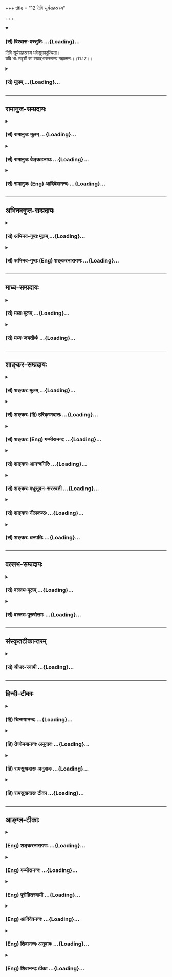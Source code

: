 +++
title = "12 दिवि सूर्यसहस्रस्य"

+++
<div class="js_include" newlevelforh1="3" title="(सं) विश्वास-प्रस्तुतिः" unfilled url="/purANam/mahAbhAratam/06-bhIShma-parva/02-bhagavad-gItA-parva/saMskRtam/vishvAsa-prastutiH/11_vishva-rUpa-darshana/12_divi_sUryasahasra.md">
<details open><summary><h3>(सं) विश्वास-प्रस्तुतिः ...{Loading}...</h3></summary>

दिवि सूर्यसहस्रस्य भवेद्युगपदुत्थिता।  
यदि भाः सदृशी सा स्याद्भासस्तस्य महात्मनः।।11.12।।
</details>
</div>
<div class="js_include collapsed" newlevelforh1="3" title="(सं) मूलम्" unfilled url="/purANam/mahAbhAratam/06-bhIShma-parva/02-bhagavad-gItA-parva/saMskRtam/mUlam/11_vishva-rUpa-darshana/12_divi_sUryasahasra.md">
<details><summary><h3>(सं) मूलम् ...{Loading}...</h3></summary>

दिवि सूर्यसहस्रस्य भवेद्युगपदुत्थिता।  
यदि भाः सदृशी सा स्याद्भासस्तस्य महात्मनः।।11.12।।
</details>
</div>


_________________
## रामानुज-सम्प्रदायः
<div class="js_include collapsed" newlevelforh1="3" title="(सं) रामानुजः मूलम्" unfilled url="/purANam/mahAbhAratam/06-bhIShma-parva/02-bhagavad-gItA-parva/saMskRtam/rAmAnujaH/mUlam/11_vishva-rUpa-darshana/12_divi_sUryasahasra.md">
<details><summary><h3>(सं) रामानुजः मूलम् ...{Loading}...</h3></summary>

।।11.12।। तेजसः अपरिमितत्वदर्शनार्थम् इदम्। अक्षयतेजःस्वरूपम् इत्यर्थः।

</details>
</div>
<div class="js_include collapsed" newlevelforh1="3" title="(सं) रामानुजः वेङ्कटनाथः" unfilled url="/purANam/mahAbhAratam/06-bhIShma-parva/02-bhagavad-gItA-parva/saMskRtam/rAmAnujaH/venkaTanAthaH/11_vishva-rUpa-darshana/12_divi_sUryasahasra.md">
<details><summary><h3>(सं) रामानुजः वेङ्कटनाथः ...{Loading}...</h3></summary>

  
  
।।11.12।। दिवि इत्यादिश्लोकस्य सङ्गतिमाह -- तामेवेति। निर्दिष्टस्य
भास्वरत्वस्य निरतिशयत्वलक्षणो विशेष उच्यत इत्यर्थः। सङ्ख्याविशेषेण
परिच्छिन्नत्वशङ्काव्युदासायाहतेजस इति।  
  

</details>
</div>
<div class="js_include collapsed" newlevelforh1="3" title="(सं) रामानुजः (Eng) आदिदेवानन्दः" unfilled url="/purANam/mahAbhAratam/06-bhIShma-parva/02-bhagavad-gItA-parva/saMskRtam/rAmAnujaH/english/AdidevAnandaH/11_vishva-rUpa-darshana/12_divi_sUryasahasra.md">
<details><summary><h3>(सं) रामानुजः (Eng) आदिदेवानन्दः ...{Loading}...</h3></summary>

11.12 This is for illustrating that His splendour is infinite. The
meaning is that it is of the nature of inexhaustible radiance.

</details>
</div>


_________________
## अभिनवगुप्त-सम्प्रदायः
<div class="js_include collapsed" newlevelforh1="3" title="(सं) अभिनव-गुप्तः मूलम्" unfilled url="/purANam/mahAbhAratam/06-bhIShma-parva/02-bhagavad-gItA-parva/saMskRtam/abhinava-guptaH/mUlam/11_vishva-rUpa-darshana/12_divi_sUryasahasra.md">
<details><summary><h3>(सं) अभिनव-गुप्तः मूलम् ...{Loading}...</h3></summary>

।।11.12।। No commentary.  
  

</details>
</div>
<div class="js_include collapsed" newlevelforh1="3" title="(सं) अभिनव-गुप्तः (Eng) शङ्करनारायणः" unfilled url="/purANam/mahAbhAratam/06-bhIShma-parva/02-bhagavad-gItA-parva/saMskRtam/abhinava-guptaH/english/shankaranArAyaNaH/11_vishva-rUpa-darshana/12_divi_sUryasahasra.md">
<details><summary><h3>(सं) अभिनव-गुप्तः (Eng) शङ्करनारायणः ...{Loading}...</h3></summary>

11.12 Sri Abhinavagupta did not comment upon this sloka.

</details>
</div>


_________________
## माध्व-सम्प्रदायः
<div class="js_include collapsed" newlevelforh1="3" title="(सं) मध्वः मूलम्" unfilled url="/purANam/mahAbhAratam/06-bhIShma-parva/02-bhagavad-gItA-parva/saMskRtam/madhvaH/mUlam/11_vishva-rUpa-darshana/12_divi_sUryasahasra.md">
<details><summary><h3>(सं) मध्वः मूलम् ...{Loading}...</h3></summary>

।।11.12।। सहस्रशब्दोऽनन्तवाची। तदपि पाकशासनविक्रम
इत्यादिवत्प्रत्यायनार्थमेव। तथा हि ऋग्वेदखिलेषु -- अनन्तशक्तिः
परमोऽनन्तवीर्यः सोऽनन्ततेजाश्च ततस्ततोऽपि इति महातात्पर्याच्च प्राबल्यं;
न च परिमाणोक्त्या किञ्चित्प्रयोजनम्।

</details>
</div>
<div class="js_include collapsed" newlevelforh1="3" title="(सं) मध्वः जयतीर्थः" unfilled url="/purANam/mahAbhAratam/06-bhIShma-parva/02-bhagavad-gItA-parva/saMskRtam/madhvaH/jayatIrthaH/11_vishva-rUpa-darshana/12_divi_sUryasahasra.md">
<details><summary><h3>(सं) मध्वः जयतीर्थः ...{Loading}...</h3></summary>

।।11.12।। दिवि सूर्यसहस्रस्य इति विश्वरूपस्य सहस्रसूर्योपमप्रभत्वमुच्यते
तत्र सहस्रशब्दो दशशतवाचीति प्रतीतिनिरासार्थमाह -- **सहस्रेति**।
अनन्तसूर्योपमप्रभत्वमपि भगवतो न वास्तवं; निरुपमत्वात् किं तर्हि इत्यत आह
-- **तदपीति**। प्रत्यायनार्थं बुद्धिप्रवेशनार्थमेवोच्यते। यथा भगवतो
दाशरथेः पाकशासनोपमपराक्रमत्वमित्यर्थः। सहस्रशब्दस्य
प्रसिद्धार्थपरित्यागः कुतः इत्यत आह -- **तथा हीति**। ततस्ततः
सूर्यादेरपि। विलक्षण इति शेषः। कुतः श्रुत्या गीतावाक्यस्य बाधः इति चेत्;
शतं सहस्रमिति अपरिमितनामानीति; गीतावाक्यस्य सावकाशत्वेन दौर्बल्यात्;
श्रुतेर्निरवकाशत्वेन प्राबल्यात् इतश्च श्रुतेः प्राबल्यमित्याह --
**महातात्पर्याच्चेति**। समस्तागमानां महाप्रयोजनाय यद्भगवति महातात्पर्यं
श्रुतेस्तदानुकूल्यात्; गीतावाक्यस्य तत्प्रातिकूल्यादित्यर्थः। कथं
गीतावाक्यस्य तत्प्रातिकूल्यं इति चेत्; किं भगवतः परिमितप्रभत्वमेव
वस्तुतः उतापरिमितप्रभस्याप्यत्र सहस्रसूर्योपमप्रभत्वमुच्यते नाद्यः --
सकलश्रुतिस्मृतीतिहासपुराणविरोधात्। द्वितीये त्वपरिमितस्य परिमाणोक्त्या
किञ्चिदपि प्रयोजनं न सिध्यति। कुतो महत् इत्याह -- **न चेति**।

</details>
</div>


_________________
## शाङ्कर-सम्प्रदायः
<div class="js_include collapsed" newlevelforh1="3" title="(सं) शङ्करः मूलम्" unfilled url="/purANam/mahAbhAratam/06-bhIShma-parva/02-bhagavad-gItA-parva/saMskRtam/shankaraH/mUlam/11_vishva-rUpa-darshana/12_divi_sUryasahasra.md">
<details><summary><h3>(सं) शङ्करः मूलम् ...{Loading}...</h3></summary>

।।11.12।। --,**दिवि** अन्तरिक्षे तृतीयस्यां वा दिवि सूर्याणां सहस्रं
सूर्यसहस्रं तस्य युगपदुत्थितस्य सूर्यसहस्रस्य या **युगपदुत्थिता भाः; सा
यदि; सदृशी स्यात् तस्य महात्मनः** विश्वरूपस्यैव **भासः।** यदि वा न
स्यात्; ततः विश्वरूपस्यैव भाः अतिरिच्यते इत्यभिप्रायः।। किञ्च --,

</details>
</div>
<div class="js_include collapsed" newlevelforh1="3" title="(सं) शङ्करः (हि) हरिकृष्णदासः" unfilled url="/purANam/mahAbhAratam/06-bhIShma-parva/02-bhagavad-gItA-parva/saMskRtam/shankaraH/hindI/harikRShNadAsaH/11_vishva-rUpa-darshana/12_divi_sUryasahasra.md">
<details><summary><h3>(सं) शङ्करः (हि) हरिकृष्णदासः ...{Loading}...</h3></summary>

।।11.12।। भगवान्के विराट्रूपकी जो प्रभा -- प्रकाश है; उसकी उपमा कहते हैं
--, द्युलोकमें अर्थात् आकाशमें या तीसरे स्वर्गलोकमें एक साथ उदय हुए
हजारों सूर्योंका जो एक साथ उत्पन्न हुआ प्रकाश हो; वह प्रकाश उस महात्मन्
-- विश्वरूपके प्रकाशके सदृश कदाचित् हो तो हो; अथवा सम्भव है कि न भी हो
अर्थात् उससे भी विश्वरूपका प्रकाश ही अधिक हो सकता है।

</details>
</div>
<div class="js_include collapsed" newlevelforh1="3" title="(सं) शङ्करः (Eng) गम्भीरानन्दः" unfilled url="/purANam/mahAbhAratam/06-bhIShma-parva/02-bhagavad-gItA-parva/saMskRtam/shankaraH/english/gambhIrAnandaH/11_vishva-rUpa-darshana/12_divi_sUryasahasra.md">
<details><summary><h3>(सं) शङ्करः (Eng) गम्भीरानन्दः ...{Loading}...</h3></summary>

11.12 Should the bhah, effulgence; surya-sahasrasya, of a thousand suns;
utthita bhavet, blaze forth; yugapat, simultaneously; divi, in the sky,
or in heaven which is the third as counted (from this earth);sa, that;
yadi syat, might be-or it might not be-; sadrsi, similar; to the bhasah,
radiance; tasya, of that; mahat-manah, exalted One, the Cosmic Person
Himself. The idea is that the brillinace of the Cosmic Person surely
excels even this! Further,

</details>
</div>
<div class="js_include collapsed" newlevelforh1="3" title="(सं) शङ्करः आनन्दगिरिः" unfilled url="/purANam/mahAbhAratam/06-bhIShma-parva/02-bhagavad-gItA-parva/saMskRtam/shankaraH/AnandagiriH/11_vishva-rUpa-darshana/12_divi_sUryasahasra.md">
<details><summary><h3>(सं) शङ्करः आनन्दगिरिः ...{Loading}...</h3></summary>

।।11.12।। ननु प्रकृष्टस्य भगवतो रूपस्य दीप्तिरस्ति न वा; न
चेत्काष्ठादिसाम्यं; यद्यस्ति कीदृशी सेत्याशङ्क्याह -- **या पुनरिति।** सा
यदि स्यात्तद्भासः सदृशी सेति योजना। असंभाविताभ्युपगमार्थो यदिशब्दः।
स्याच्छब्दो निश्चयार्थः। सा कथंचित्सदृशी संभवति ननु भवत्येवेति
विवक्षित्वाह -- **यदि वेति।**

</details>
</div>
<div class="js_include collapsed" newlevelforh1="3" title="(सं) शङ्करः मधुसूदन-सरस्वती" unfilled url="/purANam/mahAbhAratam/06-bhIShma-parva/02-bhagavad-gItA-parva/saMskRtam/shankaraH/madhusUdana-sarasvatI/11_vishva-rUpa-darshana/12_divi_sUryasahasra.md">
<details><summary><h3>(सं) शङ्करः मधुसूदन-सरस्वती ...{Loading}...</h3></summary>

।।11.12।। देवमित्युक्तं विवृणोति -- दिवीति। दिवि अन्तरिक्षे सूर्याणां
सहस्रस्य अपरिमितसूर्यसमूहस्य युगपदुदितस्य युगपदुत्थिता भाः प्रभा यदि
भवेत् तदा सा तस्य महात्मनो विश्वरूपस्य भासो दीप्तेः सदृशी तुल्या यदि
स्याद्यदि वा न स्यात् ततोपि नूनं विश्वरूपस्यैव भा अतिरिच्येतेत्यहं
मन्ये। अन्या तूपमा नास्त्येवेत्यर्थः।
अत्राविद्यमानाध्यवसायात्तदभावेनोपमाभावपरादभूतोपमारूपेयमतिशयोक्तिरुत्प्रेक्षां
व्यञ्जती सर्वथा निरुपमत्वमेव व्यनक्ति। उभौ यदि व्योम्नि पृथक्प्रवाहौ
इत्यादिवत्।

</details>
</div>
<div class="js_include collapsed" newlevelforh1="3" title="(सं) शङ्करः नीलकण्ठः" unfilled url="/purANam/mahAbhAratam/06-bhIShma-parva/02-bhagavad-gItA-parva/saMskRtam/shankaraH/nIlakaNThaH/11_vishva-rUpa-darshana/12_divi_sUryasahasra.md">
<details><summary><h3>(सं) शङ्करः नीलकण्ठः ...{Loading}...</h3></summary>

।।11.12।। दिवि अन्तरिक्षे। भाः दीप्तिः। भासः दीप्तेः। अभूतोपमेयम्।
निरुपमतामेव तस्य दीप्तेर्दर्शयतिउभौ यदि व्योम्नि पृथक्प्रवाहौ
इत्यादिवत्।

</details>
</div>
<div class="js_include collapsed" newlevelforh1="3" title="(सं) शङ्करः धनपतिः" unfilled url="/purANam/mahAbhAratam/06-bhIShma-parva/02-bhagavad-gItA-parva/saMskRtam/shankaraH/dhanapatiH/11_vishva-rUpa-darshana/12_divi_sUryasahasra.md">
<details><summary><h3>(सं) शङ्करः धनपतिः ...{Loading}...</h3></summary>

।।11.12।। तत्र दृष्टान्ताकाङ्क्षयामाह। दिवि अन्तरिक्षे स्वर्गे वा
सूर्याणआं सहस्त्रस्य युगपदुत्थितस्य युगपदुत्थिता भा यदि भवेत् सा तस्य
महात्मनो विश्वरुपस्य भासः दीप्तेः सदृशी तुल्या स्यात् यदि वा न स्यादिति
विश्वरुपस्य भा अतिरित्यत इत्याशयः।

</details>
</div>


_________________
## वल्लभ-सम्प्रदायः
<div class="js_include collapsed" newlevelforh1="3" title="(सं) वल्लभः मूलम्" unfilled url="/purANam/mahAbhAratam/06-bhIShma-parva/02-bhagavad-gItA-parva/saMskRtam/vallabhaH/mUlam/11_vishva-rUpa-darshana/12_divi_sUryasahasra.md">
<details><summary><h3>(सं) वल्लभः मूलम् ...{Loading}...</h3></summary>

।।11.12।। एवं सञ्जयो दर्शनं रूपं वर्णयित्वा
तस्याऽलौकिकत्वमभूतोपमावर्णनेनाह -- दिवीत्यादि। एवमभूतोपमया
लोकविलक्षणत्वमुक्तम्।

</details>
</div>
<div class="js_include collapsed" newlevelforh1="3" title="(सं) वल्लभः पुरुषोत्तमः" unfilled url="/purANam/mahAbhAratam/06-bhIShma-parva/02-bhagavad-gItA-parva/saMskRtam/vallabhaH/puruShottamaH/11_vishva-rUpa-darshana/12_divi_sUryasahasra.md">
<details><summary><h3>(सं) वल्लभः पुरुषोत्तमः ...{Loading}...</h3></summary>

  
  
।।11.12।। तस्य स्वरूपस्याऽप्रमेयं तेजस्स्वरूपमाह -- दिवीति। दिवि स्वर्गे
सूर्यसहस्रस्य युगपत् एकदैव उदितस्य युगपदेव उत्थिता भाः प्रभा यदि भवेत्
सा तस्य महात्मनः पुरुषोत्तमस्य अनेकात्मरूपस्य भासः सदृशी स्यात्। किन्तु
न स्यादेवेति काकूक्तिः। एतादृशं स्वरूपम्।  
  

</details>
</div>


_________________
## संस्कृतटीकान्तरम्
<div class="js_include collapsed" newlevelforh1="3" title="(सं) श्रीधर-स्वामी" unfilled url="/purANam/mahAbhAratam/06-bhIShma-parva/02-bhagavad-gItA-parva/saMskRtam/shrIdhara-svAmI/11_vishva-rUpa-darshana/12_divi_sUryasahasra.md">
<details><summary><h3>(सं) श्रीधर-स्वामी ...{Loading}...</h3></summary>

।।11.12।। विश्वरूपदीप्तेर्निरुपमत्वमाह **-- दिवीति।** दिव्याकाशे
सूर्यसहस्रस्य युगपदुत्थितस्य यदि युगपदुत्थिता भाः प्रभा भवेत् तर्हि सा
तदा महात्मनो विश्वरूपस्य भासः प्रभायाः कथंचित्सृदशी स्यात्।
नान्योपमास्तीत्यर्थः। तथाभूतं रूपं दर्शयामासेति पूर्वेणान्वयः।

</details>
</div>


_________________
## हिन्दी-टीकाः
<div class="js_include collapsed" newlevelforh1="3" title="(हि) चिन्मयानन्दः" unfilled url="/purANam/mahAbhAratam/06-bhIShma-parva/02-bhagavad-gItA-parva/hindI/chinmayAnandaH/11_vishva-rUpa-darshana/12_divi_sUryasahasra.md">
<details><summary><h3>(हि) चिन्मयानन्दः ...{Loading}...</h3></summary>

।।11.12।। अन्ध राजा धृतराष्ट्र को शीघ्रता में विश्वरूप की रूपरेखा का
वर्णन करने के पश्चात्; अब संजय उस विराट् पुरुष की महिमा का वर्णन करता
है। अपने विराट् रूप में भगवान् अपने ही दिव्य प्रकाश से चमक रहे थे और
उनका यह तेजस्वी वैभव नेत्रों को चकाचौंध कर रहा था और सम्भवत; इस एक और
कारण से संजय पूर्व के दो श्लोकों में अधिक विस्तृत जानकारी नहीं दे पाया।
भगवान् के इस प्रकाश का वर्णन करने के लिए संजय; एक विचित्र किन्तु
प्रभावशाली उपमा यहाँ देता है। विराट् पुरुष के उस गौरवमय पुरुष का तेज ऐसा
था; मानो; आकाश में सहस्र सूर्य एक साथ प्रकाशित हो रहे हों। उपनिषदों में
भी आत्मा का वर्णन कुछ इसी प्रकार किया गया है; परन्तु; यह स्वीकार करना
पड़ेगा कि संजय के मुख से; और विशेषकर जब वह भगवान् श्रीकृष्ण के ईश्वरीय
रूप का वर्णन कर रहा है; इस उपमा को विशेष ही आकर्षण और गौरव प्राप्त होता
है। और अधिक विवरण देकर इस दृश्य को और अधिक सुन्दर बनाते हुए संजय कहता है

</details>
</div>
<div class="js_include collapsed" newlevelforh1="3" title="(हि) तेजोमयानन्दः अनुवादः" unfilled url="/purANam/mahAbhAratam/06-bhIShma-parva/02-bhagavad-gItA-parva/hindI/tejomayAnandaH/anuvAdaH/11_vishva-rUpa-darshana/12_divi_sUryasahasra.md">
<details><summary><h3>(हि) तेजोमयानन्दः अनुवादः ...{Loading}...</h3></summary>

।।11.12।। आकाश में सहस्र सूर्यों के एक साथ उदय होने से उत्पन्न जो प्रकाश
होगा, वह उस (विश्वरूप) परमात्मा के प्रकाश के सदृश होगा।।

</details>
</div>
<div class="js_include collapsed" newlevelforh1="3" title="(हि) रामसुखदासः अनुवादः" unfilled url="/purANam/mahAbhAratam/06-bhIShma-parva/02-bhagavad-gItA-parva/hindI/rAmasukhadAsaH/anuvAdaH/11_vishva-rUpa-darshana/12_divi_sUryasahasra.md">
<details><summary><h3>(हि) रामसुखदासः अनुवादः ...{Loading}...</h3></summary>

।।11.12।। अगर आकाशमें एक साथ हजारों सूर्य उदित हो जायँ, तो भी उन सबका
प्रकाश मिलकर उस महात्मा-(विराट् रूप परमात्मा-) के प्रकाशके समान शायद ही
हो।

</details>
</div>
<div class="js_include collapsed" newlevelforh1="3" title="(हि) रामसुखदासः टीका" unfilled url="/purANam/mahAbhAratam/06-bhIShma-parva/02-bhagavad-gItA-parva/hindI/rAmasukhadAsaH/TIkA/11_vishva-rUpa-darshana/12_divi_sUryasahasra.md">
<details><summary><h3>(हि) रामसुखदासः टीका ...{Loading}...</h3></summary>

।।11.12।।***व्याख्या--*'दिवि सूर्यसहस्रस्य ৷৷. तस्य महात्मनः'--**जैसे
आकाशमें हजारों तारे एक साथ उदित होनेपर भी उन सबका मिला हुआ प्रकाश एक
चन्द्रमाके प्रकाशके सदृश नहीं हो सकता और हजारों चन्द्रमाओंका मिला हुआ
प्रकाश एक सूर्यके प्रकाशके सदृश नहीं हो सकता, ऐसे ही आकाशमें हजारों
सूर्य एक साथ उदित होनेपर भी उन सबका मिला हुआ प्रकाश विराट् भगवान्के
प्रकाशके सदृश नहीं हो सकता। तात्पर्य यह हुआ कि हजारों सूर्योंका प्रकाश
भी विराट् भगवान्के प्रकाशका उपमेय नहीं हो सकता। इस प्रकर जब हजारों
सूर्योंके प्रकाशको उपमेय बनानेमें भी दिव्यदृष्टिवाले सञ्जयको संकोच होता
है, तब वह प्रकाश विराट्रूप भगवान्के प्रकाशका उपमान हो ही कैसे सकता है!
कारण कि सूर्यका प्रकाश भौतिक है, जब कि विराट् भगवान्का प्रकाश दिव्य है।
भौतिक प्रकाश कितना ही बड़ा क्यों न हो,,दिव्य प्रकाशके सामने वह तुच्छ ही
है। भौतिक प्रकाश और दिव्य प्रकाशकी जाति अलग-अलग होनेसे उनकी आपसमें तुलना
नहीं की जा सकती। हाँ, अङ्गुलिनिर्देशकी तरह भौतिक प्रकाशसे दिव्य प्रकाशका
संकेत किया जा सकता है। यहाँ सञ्जय भी हजारों सूर्योंके भौतिक प्रकाशकी
कल्पना करके विराट्रूप भगवान्के प्रकाश-(तेज-) का लक्ष्य कराते हैं।

</details>
</div>


_________________
## आङ्ग्ल-टीकाः
<div class="js_include collapsed" newlevelforh1="3" title="(Eng) शङ्करनारायणः" unfilled url="/purANam/mahAbhAratam/06-bhIShma-parva/02-bhagavad-gItA-parva/english/shankaranArAyaNaH/11_vishva-rUpa-darshana/12_divi_sUryasahasra.md">
<details><summary><h3>(Eng) शङ्करनारायणः ...{Loading}...</h3></summary>

11.12. If the splendour of a thousand suns were to burst forth at once
in the sky, would that be eal to the splendour of that Mighty Self ;

</details>
</div>
<div class="js_include collapsed" newlevelforh1="3" title="(Eng) गम्भीरानन्दः" unfilled url="/purANam/mahAbhAratam/06-bhIShma-parva/02-bhagavad-gItA-parva/english/gambhIrAnandaH/11_vishva-rUpa-darshana/12_divi_sUryasahasra.md">
<details><summary><h3>(Eng) गम्भीरानन्दः ...{Loading}...</h3></summary>

11.12 Should the effulgence of a thousand suns blaze forth
simultaneously in the sky, that might be similar to the radiance of that
exalted One.

</details>
</div>
<div class="js_include collapsed" newlevelforh1="3" title="(Eng) पुरोहितस्वामी" unfilled url="/purANam/mahAbhAratam/06-bhIShma-parva/02-bhagavad-gItA-parva/english/purohitasvAmI/11_vishva-rUpa-darshana/12_divi_sUryasahasra.md">
<details><summary><h3>(Eng) पुरोहितस्वामी ...{Loading}...</h3></summary>

11.12 Could a thousand suns blaze forth together it would be but a faint
reflection of the radiance of the Lord God.

</details>
</div>
<div class="js_include collapsed" newlevelforh1="3" title="(Eng) आदिदेवनन्दः" unfilled url="/purANam/mahAbhAratam/06-bhIShma-parva/02-bhagavad-gItA-parva/english/AdidevanandaH/11_vishva-rUpa-darshana/12_divi_sUryasahasra.md">
<details><summary><h3>(Eng) आदिदेवनन्दः ...{Loading}...</h3></summary>

11.12 If a thousand suns were to rise at once in the sky, the resulting
splendour may be like the splendour of that mighty One.

</details>
</div>
<div class="js_include collapsed" newlevelforh1="3" title="(Eng) शिवानन्दः अनुवादः" unfilled url="/purANam/mahAbhAratam/06-bhIShma-parva/02-bhagavad-gItA-parva/english/shivAnandaH/anuvAdaH/11_vishva-rUpa-darshana/12_divi_sUryasahasra.md">
<details><summary><h3>(Eng) शिवानन्दः अनुवादः ...{Loading}...</h3></summary>

11.12 If the splendour of a thousand suns were to blaze out at once
(simultaneously) in the sky, that would be the splendour of that mighty
Being (great Soul).

</details>
</div>
<div class="js_include collapsed" newlevelforh1="3" title="(Eng) शिवानन्दः टीका" unfilled url="/purANam/mahAbhAratam/06-bhIShma-parva/02-bhagavad-gItA-parva/english/shivAnandaH/TIkA/11_vishva-rUpa-darshana/12_divi_sUryasahasra.md">
<details><summary><h3>(Eng) शिवानन्दः टीका ...{Loading}...</h3></summary>

11.12 दिवि in the sky; सूर्यसहस्रस्य of a thousand suns; भवेत् were;
युगपत् at once (simultaneously); उत्थिता arisen; यदि if; भाः splendour;
सदृशी like; सा that; स्यात् would be; भासः splendour; तस्य of that;
महात्मनः of the mighty Being (great soul).Commentary Divi here means in
the Antariksha or the sky.Mahatma here refers to the great Soul or the
mighty Being; the Cosmic Form.

</details>
</div>
